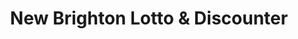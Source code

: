 ---
title: "New Brighton Lotto & Discounter"
url: /christchurch/new-brighton-lotto-and-discounter/
shop: convenience
---
